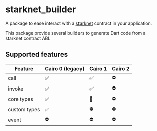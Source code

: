 # starknet_builder

A package to ease interact with a [starknet](http://starknet.io) contract in your application.

This package provide several builders to generate Dart code from a starknet contract ABI.

## Supported features

| Feature | Cairo 0 (legacy)      | Cairo 1             | Cairo 2 |
|---------|-----------------------|---------------------|---------|
| call    | :white_check_mark: |:white_check_mark: | :no_entry:   |
| invoke   | :white_check_mark: | :white_check_mark: | :no_entry:     |
| core types | :white_check_mark: | :construction: | :no_entry:        |
| custom types | :white_check_mark: |  :no_entry:   | :no_entry:   |
| event   |  :no_entry:  | :no_entry:   | :no_entry:    |

